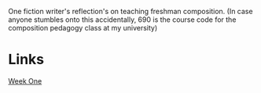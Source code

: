 One fiction writer's reflection's on teaching freshman composition. (In case anyone stumbles onto this accidentally, 690 is the course code for the composition pedagogy class at my university)

Links
=====

[Week One](https://aaronmmcohen.github.io/690blog/week_one)
